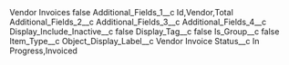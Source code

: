 <?xml version="1.0" encoding="UTF-8"?>
<CustomMetadata xmlns="http://soap.sforce.com/2006/04/metadata" xmlns:xsi="http://www.w3.org/2001/XMLSchema-instance" xmlns:xsd="http://www.w3.org/2001/XMLSchema">
    <label>Vendor Invoices</label>
    <protected>false</protected>
    <values>
        <field>Additional_Fields_1__c</field>
        <value xsi:type="xsd:string">Id,Vendor,Total</value>
    </values>
    <values>
        <field>Additional_Fields_2__c</field>
        <value xsi:nil="true"/>
    </values>
    <values>
        <field>Additional_Fields_3__c</field>
        <value xsi:nil="true"/>
    </values>
    <values>
        <field>Additional_Fields_4__c</field>
        <value xsi:nil="true"/>
    </values>
    <values>
        <field>Display_Include_Inactive__c</field>
        <value xsi:type="xsd:boolean">false</value>
    </values>
    <values>
        <field>Display_Tag__c</field>
        <value xsi:type="xsd:boolean">false</value>
    </values>
    <values>
        <field>Is_Group__c</field>
        <value xsi:type="xsd:boolean">false</value>
    </values>
    <values>
        <field>Item_Type__c</field>
        <value xsi:nil="true"/>
    </values>
    <values>
        <field>Object_Display_Label__c</field>
        <value xsi:type="xsd:string">Vendor Invoice</value>
    </values>
    <values>
        <field>Status__c</field>
        <value xsi:type="xsd:string">In Progress,Invoiced</value>
    </values>
</CustomMetadata>

